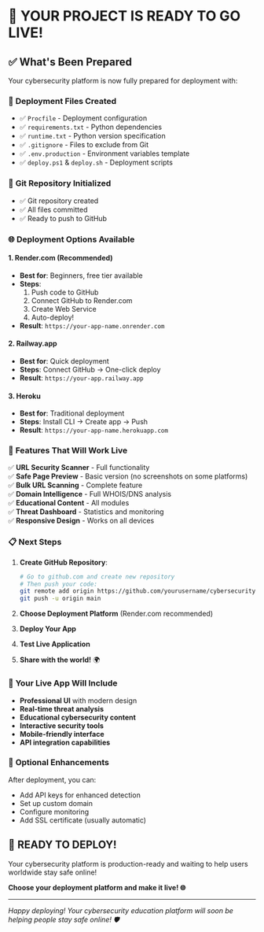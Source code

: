 # 🎉 YOUR PROJECT IS READY TO GO LIVE!

## ✅ What's Been Prepared

Your cybersecurity platform is now fully prepared for deployment with:

### 📁 **Deployment Files Created**
- ✅ `Procfile` - Deployment configuration
- ✅ `requirements.txt` - Python dependencies  
- ✅ `runtime.txt` - Python version specification
- ✅ `.gitignore` - Files to exclude from Git
- ✅ `.env.production` - Environment variables template
- ✅ `deploy.ps1` & `deploy.sh` - Deployment scripts

### 🚀 **Git Repository Initialized**
- ✅ Git repository created
- ✅ All files committed
- ✅ Ready to push to GitHub

### 🌐 **Deployment Options Available**

#### **1. Render.com (Recommended)**
- **Best for**: Beginners, free tier available
- **Steps**: 
  1. Push code to GitHub
  2. Connect GitHub to Render.com
  3. Create Web Service
  4. Auto-deploy!
- **Result**: `https://your-app-name.onrender.com`

#### **2. Railway.app**
- **Best for**: Quick deployment
- **Steps**: Connect GitHub → One-click deploy
- **Result**: `https://your-app.railway.app`

#### **3. Heroku**
- **Best for**: Traditional deployment
- **Steps**: Install CLI → Create app → Push
- **Result**: `https://your-app-name.herokuapp.com`

### 🔧 **Features That Will Work Live**

✅ **URL Security Scanner** - Full functionality  
✅ **Safe Page Preview** - Basic version (no screenshots on some platforms)  
✅ **Bulk URL Scanning** - Complete feature  
✅ **Domain Intelligence** - Full WHOIS/DNS analysis  
✅ **Educational Content** - All modules  
✅ **Threat Dashboard** - Statistics and monitoring  
✅ **Responsive Design** - Works on all devices  

### 📋 **Next Steps**

1. **Create GitHub Repository**:
   ```bash
   # Go to github.com and create new repository
   # Then push your code:
   git remote add origin https://github.com/yourusername/cybersecurity-platform.git
   git push -u origin main
   ```

2. **Choose Deployment Platform** (Render.com recommended)

3. **Deploy Your App**

4. **Test Live Application**

5. **Share with the world!** 🌍

### 🎯 **Your Live App Will Include**

- **Professional UI** with modern design
- **Real-time threat analysis**
- **Educational cybersecurity content**
- **Interactive security tools**
- **Mobile-friendly interface**
- **API integration capabilities**

### 🔐 **Optional Enhancements**

After deployment, you can:
- Add API keys for enhanced detection
- Set up custom domain
- Configure monitoring
- Add SSL certificate (usually automatic)

## 🚀 **READY TO DEPLOY!**

Your cybersecurity platform is production-ready and waiting to help users worldwide stay safe online!

**Choose your deployment platform and make it live! 🌐**

---
*Happy deploying! Your cybersecurity education platform will soon be helping people stay safe online! 🛡️*